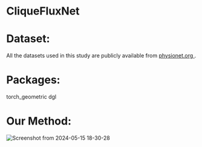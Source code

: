 # CliqueFluxNet
# Dataset: 
 All the datasets used in this study are publicly available from [physionet.org ](https://physionet.org/). 
# Packages: 
torch_geometric 
dgl

# Our Method: 
![Screenshot from 2024-05-15 18-30-28](https://github.com/SoheilaMolaei/CliqueFluxNet/assets/63698187/9632510d-9c53-485f-9e55-01d07615411a)
